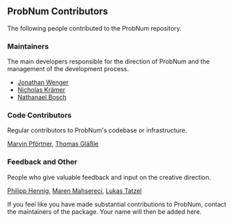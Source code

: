 ## ProbNum Contributors

The following people contributed to the ProbNum repository.

### Maintainers

The main developers responsible for the direction of ProbNum and the management of the development process.

- [Jonathan Wenger](https://github.com/jonathanwenger)
- [Nicholas Krämer](https://github.com/pnkraemer)
- [Nathanael Bosch](https://github.com/nathanaelbosch)


### Code Contributors

Regular contributors to ProbNum's codebase or infrastructure.

[Marvin Pförtner](https://github.com/marvinpfoertner), [Thomas Gläßle](https://github.com/coldfix)


### Feedback and Other

People who give valuable feedback and input on the creative direction.

[Philipp Hennig](https://github.com/philipphennig), [Maren Mahsereci](https://github.com/mmahsereci), [Lukas Tatzel](https://github.com/ltatzel)

If you feel like you have made substantial contributions to ProbNum, contact the maintainers of the package. Your name
will then be added here.
